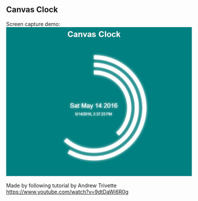 ## Canvas Clock

Screen capture demo:  
![image](https://github.com/LiviuLvu/canvas-clock/blob/master/canvas-clock.jpg)  

Made by following tutorial by Andrew Trivette https://www.youtube.com/watch?v=9dtDaWi6R0g  
